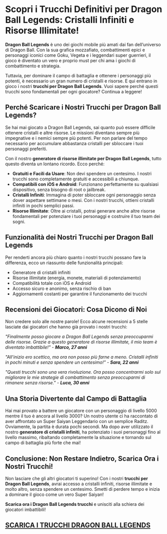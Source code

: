 <!-- INIZIO ARTICOLO -->
<h1>Scopri i Trucchi Definitivi per Dragon Ball Legends: Cristalli Infiniti e Risorse Illimitate!</h1>

<p><strong>Dragon Ball Legends</strong> è uno dei giochi mobile più amati dai fan dell’universo di Dragon Ball. Con la sua grafica mozzafiato, combattimenti epici e personaggi iconici come Goku, Vegeta e i leggendari super guerrieri, il gioco è diventato un vero e proprio must per chi ama i giochi di combattimento e strategia.</p>

<p>Tuttavia, per dominare il campo di battaglia e ottenere i personaggi più potenti, è necessario un gran numero di cristalli e risorse. E qui entrano in gioco i nostri <strong>trucchi per Dragon Ball Legends</strong>. Vuoi sapere perché questi trucchi sono fondamentali per ogni giocatore? Continua a leggere!</p>

<h2>Perché Scaricare i Nostri Trucchi per Dragon Ball Legends?</h2>

<p>Se hai mai giocato a Dragon Ball Legends, sai quanto può essere difficile ottenere cristalli e altre risorse. Le missioni diventano sempre più impegnative e i nemici sempre più potenti. Per non parlare del tempo necessario per accumulare abbastanza cristalli per sbloccare i tuoi personaggi preferiti.</p>

<p>Con il nostro <strong>generatore di risorse illimitate per Dragon Ball Legends</strong>, tutto questo diventa un lontano ricordo. Ecco perché:</p>

<ul>
  <li><strong>Gratuiti e Facili da Usare</strong>: Non devi spendere un centesimo. I nostri trucchi sono completamente gratuiti e accessibili a chiunque.</li>
  <li><strong>Compatibili con iOS e Android</strong>: Funzionano perfettamente su qualsiasi dispositivo, senza bisogno di root o jailbreak.</li>
  <li><strong>Cristalli Infiniti</strong>: Immagina di poter sbloccare ogni personaggio senza dover aspettare settimane o mesi. Con i nostri trucchi, ottieni cristalli infiniti in pochi semplici passi.</li>
  <li><strong>Risorse Illimitate</strong>: Oltre ai cristalli, potrai generare anche altre risorse fondamentali per potenziare i tuoi personaggi e costruire il tuo team dei sogni.</li>
</ul>

<h2>Funzionalità dei Nostri Trucchi per Dragon Ball Legends</h2>

<p>Per renderti ancora più chiaro quanto i nostri trucchi possano fare la differenza, ecco un riassunto delle funzionalità principali:</p>

<ul>
  <li>Generatore di cristalli infiniti</li>
  <li>Risorse illimitate (energia, monete, materiali di potenziamento)</li>
  <li>Compatibilità totale con iOS e Android</li>
  <li>Accesso sicuro e anonimo, senza rischio di ban</li>
  <li>Aggiornamenti costanti per garantire il funzionamento dei trucchi</li>
</ul>

<h2>Recensioni dei Giocatori: Cosa Dicono di Noi</h2>

<p>Non credere solo alle nostre parole! Ecco alcune recensioni a 5 stelle lasciate dai giocatori che hanno già provato i nostri trucchi:</p>

<p><em>"Finalmente posso giocare a Dragon Ball Legends senza preoccuparmi delle risorse. Grazie a questo generatore di risorse illimitate, il mio team è diventato imbattibile!" - <strong>Marco, 27 anni</strong></em></p>

<p><em>"All’inizio ero scettico, ma ora non posso più farne a meno. Cristalli infiniti in pochi minuti e senza spendere un centesimo!" - <strong>Sara, 22 anni</strong></em></p>

<p><em>"Questi trucchi sono una vera rivoluzione. Ora posso concentrarmi solo sul migliorare le mie strategie di combattimento senza preoccuparmi di rimanere senza risorse." - <strong>Luca, 30 anni</strong></em></p>

<h2>Una Storia Divertente dal Campo di Battaglia</h2>

<p>Hai mai provato a battere un giocatore con un personaggio di livello 5000 mentre il tuo è ancora al livello 3000? Un nostro utente ci ha raccontato di aver affrontato un Super Saiyan Leggendario con un semplice Raditz. Ovviamente, la partita è durata pochi secondi. Ma dopo aver utilizzato il nostro <strong>generatore di cristalli infiniti</strong>, ha potenziato i suoi personaggi fino al livello massimo, ribaltando completamente la situazione e tornando sul campo di battaglia più forte che mai!</p>

<h2>Conclusione: Non Restare Indietro, Scarica Ora i Nostri Trucchi!</h2>

<p>Non lasciare che gli altri giocatori ti superino! Con i nostri <strong>trucchi per Dragon Ball Legends</strong>, avrai accesso a cristalli infiniti, risorse illimitate e molto altro, senza spendere un centesimo. Smetti di perdere tempo e inizia a dominare il gioco come un vero Super Saiyan!</p>

<p><strong>Scarica ora i Dragon Ball Legends trucchi </strong> e unisciti alla schiera dei giocatori imbattibili!</p>

## [SCARICA I TRUCCHI DRAGON BALL LEGENDS](https://scaricasubitoveloceitagratis.click/scaricadownload.html)
